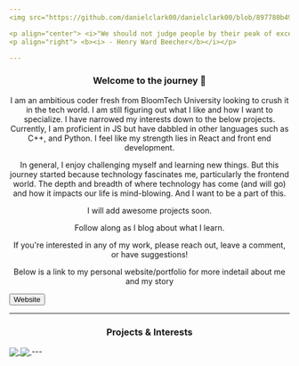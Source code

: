 ```yaml
---
<img src="https://github.com/danielclark00/danielclark00/blob/897780b49d6471b9f78586a6011b93e15813f0be/header.gif" width="1000" height="250" />

<p align="center"> <i>"We should not judge people by their peak of excellence; but by the distance they have traveled from the point where they started."</i></p>
<p align="right"> <b><i> - Henry Ward Beecher</b></i></p>

---
```

<h3 align="center"><b> Welcome to the journey  👋</b></h3>

<p align="center"> I am an ambitious coder fresh from BloomTech University looking to crush it in the tech world. I am still figuring out what I like and how I want to specialize. I have narrowed my interests down to the below projects. Currently, I am proficient in JS but have dabbled in other languages such as C++, and Python. I feel like my strength lies in React and front end development. </p>

<p align="center"> In general, I enjoy challenging myself and learning new things. But this journey started because technology fascinates me, particularly the frontend world. The depth and breadth of where technology has come (and will go) and how it impacts our life is mind-blowing. And I want to be a part of this. </p>

<p align="center"> I will add awesome projects soon. </p>

<p align="center"> Follow along as I blog about what I learn. </p>

<p align="center"> If you're interested in any of my work, please reach out, leave a comment, or have suggestions! </p>

<p align="center"> Below is a link to my personal website/portfolio for more indetail about me and my story</p>
<button href="https://austinsportfolio.tech/" style={{ background-color: "black" }}>Website</button>


---
<h3 align="center"<b> Projects & Interests </b></h3>

<a href="https://github.com/ClickAimbot/meap_prep">
  <img align="center" src="https://github-readme-stats.vercel.app/api/pin/?username=ClickAimbot&repo=meap_prep&theme=github_dark" />
</a>

<a href="https://github.com/ClickAimbot/web-sprint-challenge-adding-data-persistence">
  <img align="center" src="https://github-readme-stats.vercel.app/api/pin/?username=ClickAimbot&repo=web-sprint-challenge-adding-data-persistence&theme=github_dark" />
</a>
---
<!--
